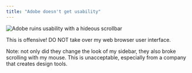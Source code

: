 ```yaml
---
title: "Adobe doesn't get usability"
---
```


![Adobe ruins usability with a hideous scrollbar](/content/blog/2008/adobe_scrolls.png "hideous")

This is offensive! DO NOT take over my web browser user interface.

Note: not only did they change the look of my sidebar, they also broke scrolling with my mouse. This is unacceptable, especially from a company that creates design tools.